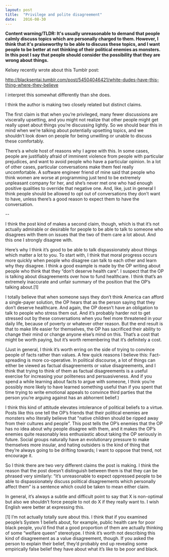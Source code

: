 ```yaml
---
layout: post
title:  "Privilege and polite disagreement"
date:   2016-08-30
---
```


**Content warning/TLDR: It's usually unreasonable to demand that people calmly discuss topics which are personally charged to them. However, I think that it's praiseworthy to be able to discuss these topics, and I want people to be better at not thinking of their political enemies as monsters. In this post I say that people should consider the possibility that they are wrong about things.**

Kelsey recently wrote about this Tumblr post:

 <div class="tumblr-post" data-href="https://embed.tumblr.com/embed/post/yzU0nbutjSBa1PPY9a_vlw/54504046421" data-did="1b7d89912eddb689ed82f44f9af4a0866d4adf5e"><a href="http://blacksentai.tumblr.com/post/54504046421/white-dudes-have-this-thing-where-they-believe">http://blacksentai.tumblr.com/post/54504046421/white-dudes-have-this-thing-where-they-believe</a></div>  <script async src="https://secure.assets.tumblr.com/post.js"></script>

I interpret this somewhat differently than she does.

I think the author is making two closely related but distinct claims.

The first claim is that when you’re privileged, many fewer discussions are viscerally upsetting, and you might not realize that other people might get really upset about things you’re discussing lightly. So we should bear this in mind when we’re talking about potentially upsetting topics, and we shouldn’t look down on people for being unwilling or unable to discuss these comfortably.

There’s a whole host of reasons why I agree with this. In some cases, people are justifiably afraid of imminent violence from people with particular prejudices, and want to avoid people who have a particular opinion. In a lot of other cases, particular conversations make them feel really uncomfortable. A software engineer friend of mine said that people who think women are worse at programming just tend to be extremely unpleasant company for her, and she’s never met one who had enough positive qualities to override that negative one. And, like, just in general I think people should be allowed to opt out of conversations they don’t want to have, unless there’s a good reason to expect them to have the conversation.

--

I think the post kind of makes a second claim, though, which is that it’s not actually admirable or desirable for people to be able to talk to someone who disagrees with them on issues that the two of them care a lot about. And this one I strongly disagree with.

Here’s why I think it’s good to be able to talk dispassionately about things which matter a lot to you. To start with, I think that moral progress occurs more quickly when people who disagree can talk to each other and learn why they disagree. I think a good example is made by the OP writing about people who think that they “don’t deserve health care”. I suspect that the OP is talking about disagreements over how to fund healthcare. I think that’s an extremely inaccurate and unfair summary of the position that the OP’s talking about.[1]

I totally believe that when someone says they don’t think America can afford a single-payer solution, the OP hears that as the person saying that they don’t deserve healthcare. And again, the OP doesn’t have an obligation to talk to people who stress them out. And it’s probably harder not to get stressed out by these conversations when you feel more threatened in your daily life, because of poverty or whatever other reason. But the end result is that to make life easier for themselves, the OP has sacrificed their ability to change their mind or change anyone else’s mind on this. That’s a cost that might be worth paying, but it’s worth remembering that it’s definitely a cost.

(Just in general, I think it’s worth erring on the side of trying to convince people of facts rather than values. A few quick reasons I believe this: Fact-spreading is more co-operative. In political discourse, a lot of things can either be viewed as factual disagreements or value disagreements, and I think that trying to think of them as factual disagreements is a useful exercise for increasing your politeness and persuasiveness. And if you spend a while learning about facts to argue with someone, I think you’re possibly more likely to have learned something useful than if you spent that time trying to write emotional appeals to convince third parties that the person you’re arguing against has an abhorrent belief.)

I think this kind of attitude elevates intolerance of political beliefs to a virtue. Posts like this one tell the OP’s friends that their political enemies are monsters who literally believe that "native children should be ripped away from their cultures and people". This post tells the OP’s enemies that the OP has no idea about why people disagree with them, and it makes the OP’s enemies quite reasonably less enthusiastic about taking the OP seriously in future. Social groups naturally have an evolutionary pressure to make themselves more insular, and hating outsiders is the kind of thing that they’re always going to be drifting towards; I want to oppose that trend, not encourage it.

So I think there are two very different claims the post is making. I think the reason that the post doesn’t distinguish between them is that they can be phrased very similarly: “it’s unreasonable to expect oppressed people to be able to dispassionately discuss political disagreements which personally affect them” is a sentence which could be taken to mean either claim.

In general, it’s always a subtle and difficult point to say that X is non-optimal but also we shouldn’t force people to not do X if they really want to. I wish English were better at expressing this.

[1] I’m not actually totally sure about this. I think that if you examined people’s System 1 beliefs about, for example, public health care for poor black people, you’d find that a good proportion of them are actually thinking of some “welfare queen” stereotype. I think it’s worth not describing this kind of disagreement as a value disagreement, though. If you asked the person to explain their belief, they’d probably end up revealing some empirically false belief they have about what it’s like to be poor and black.
